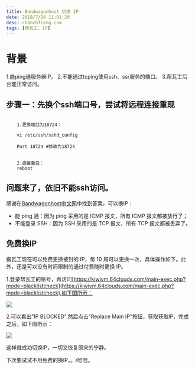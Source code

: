 ```yaml
---
title: Bandwagonhost 切换 IP
date: ‎‎2018/7/24 11:01:20 
desc: chanchfieng.com
tags: [帮瓦工、IP]
---
```

# 背景 #

1.能ping通服务器IP。
2.不能通过tcping使用ssh、ssr服务的端口。
3.帮瓦工后台能正常访问。

## 步骤一：先换个ssh端口号，尝试将远程连接重现 ##

```
	
	1.更换端口为18724：

	vi /etc/ssh/sshd_config

	Port 18724 #修改为18724


	2.直接重启：
	reboot

```

## 问题来了，依旧不能ssh访问。 ##

感谢在[Bandwagonhost中文网](https://www.bandwagonhost.net/1990.html)中找到答案，可以换IP：

*	能 ping 通：因为 ping 采用的是 ICMP 报文，所有 ICMP 报文都被放行了；
*	不能登录 SSH：因为 SSH 采用的是 TCP 报文，所有 TCP 报文都被丢弃了。

## 免费换IP ##

搬瓦工现在可以免费更换被封的 IP，每 10 周可以更换一次，具体操作如下。此外，还是可以没有时间限制的通过付费随时更换 IP。

1.登录帮瓦工的账号，再访问[https://kiwivm.64clouds.com/main-exec.php?mode=blacklistcheck](https://kiwivm.64clouds.com/main-exec.php?mode=blacklistcheck),如下图所示：

![](../Bandwagonhost-IP/20180724104251.png)

2.可以看出"IP BLOCKED",然后点击"Replace Main IP"按钮，获取获取IP，完成之后，如下图所示：

![](../Bandwagonhost-IP/20180724105613.png)

这样就成功切换IP，一切又恢复原来的宁静。

<div class="tip">
  下次要试试不用免费的换IP。。/哈哈。
</div>